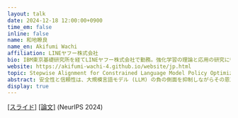 ```yaml
---
layout: talk
date: 2024-12-18 12:00:00+0900
time_em: false
inline: false
name: 和地瞭良
name_en: Akifumi Wachi
affiliation: LINEヤフー株式会社
bio: IBM東京基礎研究所を経てLINEヤフー株式会社で勤務。強化学習の理論と応用の研究に従事。とくに、安全性に関する制約条件を課した強化学習の理論解析、および言語モデルのセーフティアライメントなどの実応用に興味がある。著書（共著）に『強化学習から信頼できる意思決定へ』。博士（情報工学）。
website: https://akifumi-wachi-4.github.io/website/jp.html
topic: Stepwise Alignment for Constrained Language Model Policy Optimization
abstract: 安全性と信頼性は、大規模言語モデル (LLM) の負の側面を抑制しながらその恩恵を享受するための必須の要件です。この課題を解決するために「アライメント」と呼ばれる技術が盛んに研究されており、Reinforcement Learning from Human Feedback (RLHF) や Direct Preference Optimization (DPO) などが主要技術として用いられています。しかしながら、RLHF や DPO は、人間による選好ラベルが一次元の報酬関数に基づいていているという暗黙の仮定をとっており、人間の複雑な評価基準を表現することが困難である、という欠点がありました。私達の NeurIPS 2024 の論文では、言語モデルのアライメントを、安全制約の下で報酬（有用性）を最大化する方策最適化問題として定式化し、Stepwise Alignment for Constrained Policy Optimization（SACPO）というアルゴリズムを提案しました。SACPOは、「報酬と安全性の両方を考慮した言語モデルは報酬のみに関してアライメントした言語モデルから直接獲得できる」という理論的裏付けに基づいています。この理論をもとに、SACPOは、DPOなどのシンプルで強力なアライメント手法を適用しながら、それぞれの指標に対して言語モデルを段階的にアライメントします。SACPOは、実装の簡便さ・安定性・計算効率などの利点があるほか、アルゴリズムやデータセットの柔軟性という最大の特徴を有しています。さらに、SACPO とモデルマージを組み合わせた、実用的な派生手法 (P-SACPO) についても解説します。最後に、SACPOが、7Bクラスの言語モデルのファインチューニングタスクにおいて、既存手法よりも報酬（有用性）と安全性（無害性）の両方で優位な結果が得られた、という実験結果を紹介します。
display: true
---
```


[[スライド]](https://speakerdeck.com/akifumi_wachi/nlpkorokiumu-sacpo-neurips-2024) [[論文]](https://arxiv.org/abs/2404.11049) (NeurIPS 2024)
